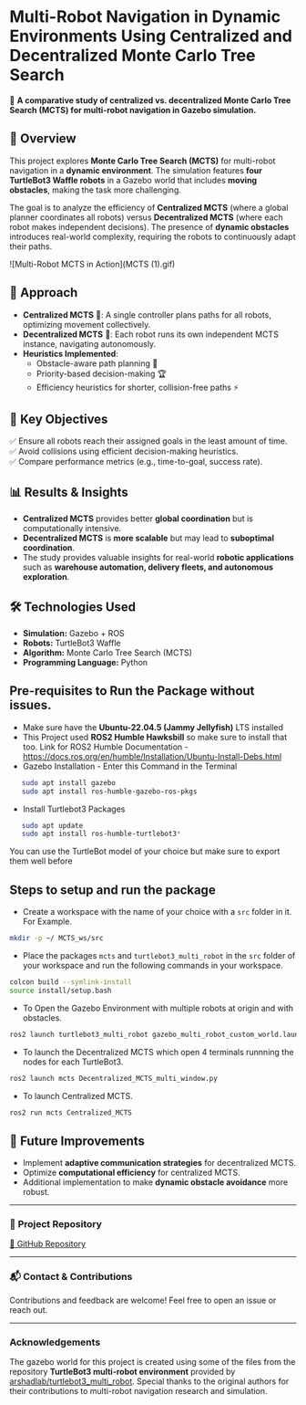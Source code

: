 # Multi-Robot Navigation in Dynamic Environments Using Centralized and Decentralized Monte Carlo Tree Search

🚀 **A comparative study of centralized vs. decentralized Monte Carlo Tree Search (MCTS) for multi-robot navigation in Gazebo simulation.**

## 📝 Overview
This project explores **Monte Carlo Tree Search (MCTS)** for multi-robot navigation in a **dynamic environment**. The simulation features **four TurtleBot3 Waffle robots** in a Gazebo world that includes **moving obstacles**, making the task more challenging. 

The goal is to analyze the efficiency of **Centralized MCTS** (where a global planner coordinates all robots) versus **Decentralized MCTS** (where each robot makes independent decisions). The presence of **dynamic obstacles** introduces real-world complexity, requiring the robots to continuously adapt their paths.

![Multi-Robot MCTS in Action](MCTS (1).gif)

## 🔹 Approach
- **Centralized MCTS** 📡: A single controller plans paths for all robots, optimizing movement collectively.
- **Decentralized MCTS** 🤖: Each robot runs its own independent MCTS instance, navigating autonomously.
- **Heuristics Implemented**:
  - Obstacle-aware path planning 🛑
  - Priority-based decision-making 🏆
  - Efficiency heuristics for shorter, collision-free paths ⚡

## 🎯 Key Objectives
✅ Ensure all robots reach their assigned goals in the least amount of time.  
✅ Avoid collisions using efficient decision-making heuristics.  
✅ Compare performance metrics (e.g., time-to-goal, success rate).  

## 📊 Results & Insights
- **Centralized MCTS** provides better **global coordination** but is computationally intensive.  
- **Decentralized MCTS** is **more scalable** but may lead to **suboptimal coordination**.  
- The study provides valuable insights for real-world **robotic applications** such as **warehouse automation, delivery fleets, and autonomous exploration**.

## 🛠️ Technologies Used
- **Simulation:** Gazebo + ROS  
- **Robots:** TurtleBot3 Waffle  
- **Algorithm:** Monte Carlo Tree Search (MCTS)  
- **Programming Language:** Python

## Pre-requisites to Run the Package without issues.
- Make sure have the **Ubuntu-22.04.5 (Jammy Jellyfish)** LTS installed 
- This Project used **ROS2 Humble Hawksbill** so make sure to install that too.
   Link for ROS2 Humble Documentation - https://docs.ros.org/en/humble/Installation/Ubuntu-Install-Debs.html
- Gazebo Installation - Enter this Command in the Terminal
```bash
   sudo apt install gazebo
   sudo apt install ros-humble-gazebo-ros-pkgs
```
- Install Turtlebot3 Packages
```bash
   sudo apt update
   sudo apt install ros-humble-turtlebot3*
```
You can use the TurtleBot model of your choice but make sure to export them well before 
## Steps to setup and run the package
- Create a workspace with the name of your choice with a `src` folder in it. For Example.
```bash
mkdir -p ~/ MCTS_ws/src
```

- Place the packages `mcts` and `turtlebot3_multi_robot` in the `src` folder of your workspace and run the following commands in your workspace.
```bash
colcon build --symlink-install 
source install/setup.bash
```

- To Open the Gazebo Environment with multiple robots at origin and with obstacles.
```bash
ros2 launch turtlebot3_multi_robot gazebo_multi_robot_custom_world.launch.py enable_drive:=False
```

- To launch the Decentralized MCTS which open 4 terminals runnning the nodes for each TurtleBot3.
```bash
ros2 launch mcts Decentralized_MCTS_multi_window.py
```

- To launch Centralized MCTS.
```bash
ros2 run mcts Centralized_MCTS
```

## 📌 Future Improvements
- Implement **adaptive communication strategies** for decentralized MCTS.  
- Optimize **computational efficiency** for centralized MCTS.  
- Additional implementation to make **dynamic obstacle avoidance** more robust.  

---

### 📂 **Project Repository**
[🔗 GitHub Repository](https://github.com/varunlakshmanan11/Multi-Robot-Naviagtion-Using-Centralized-and-Decentralized-Monte-Carlo-Tree-Search)

---

### 📬 Contact & Contributions
Contributions and feedback are welcome! Feel free to open an issue or reach out.  

---

### Acknowledgements
The gazebo world for this project is created using some of the files from the repository **TurtleBot3 multi-robot environment** provided by [arshadlab/turtlebot3_multi_robot](https://github.com/arshadlab/turtlebot3_multi_robot). Special thanks to the original authors for their contributions to multi-robot navigation research and simulation.  
